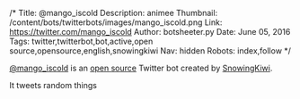 /*
Title: @mango_iscold
Description: animee
Thumbnail: /content/bots/twitterbots/images/mango_iscold.png
Link: https://twitter.com/mango_iscold
Author: botsheeter.py
Date: June 05, 2016
Tags: twitter,twitterbot,bot,active,open source,opensource,english,snowingkiwi
Nav: hidden
Robots: index,follow
*/

[@mango_iscold](https://twitter.com/mango_iscold) is an [open source](https://twitter.com/mango_iscold) Twitter bot created by [SnowingKiwi](https://twitter.com/SnowingKiwi). 

It tweets random things

